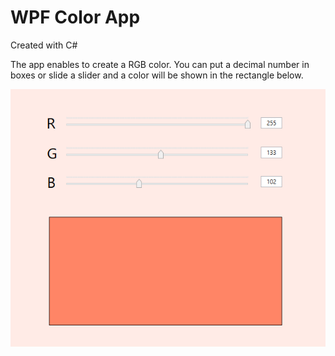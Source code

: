 # WPF Color App

Created with C#

The app enables to create a RGB color. You can put a decimal number in boxes or slide a slider and a color will be shown in the rectangle below.

![](screenshot/colour.png)
